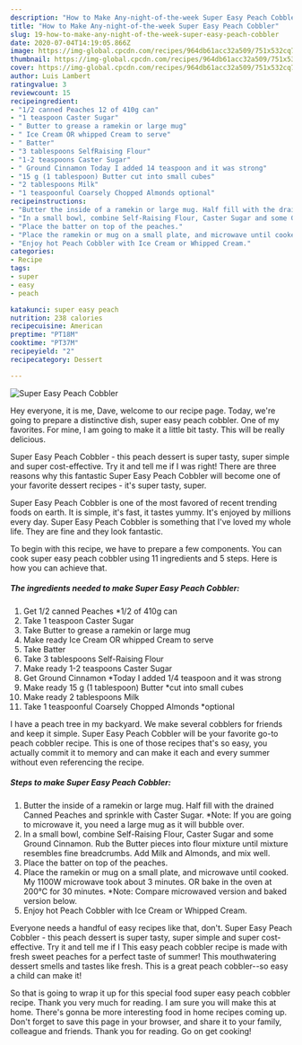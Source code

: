 ```yaml
---
description: "How to Make Any-night-of-the-week Super Easy Peach Cobbler"
title: "How to Make Any-night-of-the-week Super Easy Peach Cobbler"
slug: 19-how-to-make-any-night-of-the-week-super-easy-peach-cobbler
date: 2020-07-04T14:19:05.866Z
image: https://img-global.cpcdn.com/recipes/964db61acc32a509/751x532cq70/super-easy-peach-cobbler-recipe-main-photo.jpg
thumbnail: https://img-global.cpcdn.com/recipes/964db61acc32a509/751x532cq70/super-easy-peach-cobbler-recipe-main-photo.jpg
cover: https://img-global.cpcdn.com/recipes/964db61acc32a509/751x532cq70/super-easy-peach-cobbler-recipe-main-photo.jpg
author: Luis Lambert
ratingvalue: 3
reviewcount: 15
recipeingredient:
- "1/2 canned Peaches 12 of 410g can"
- "1 teaspoon Caster Sugar"
- " Butter to grease a ramekin or large mug"
- " Ice Cream OR whipped Cream to serve"
- " Batter"
- "3 tablespoons SelfRaising Flour"
- "1-2 teaspoons Caster Sugar"
- " Ground Cinnamon Today I added 14 teaspoon and it was strong"
- "15 g (1 tablespoon) Butter cut into small cubes"
- "2 tablespoons Milk"
- "1 teaspoonful Coarsely Chopped Almonds optional"
recipeinstructions:
- "Butter the inside of a ramekin or large mug. Half fill with the drained Canned Peaches and sprinkle with Caster Sugar. *Note: If you are going to microwave it, you need a large mug as it will bubble over."
- "In a small bowl, combine Self-Raising Flour, Caster Sugar and some Ground Cinnamon. Rub the Butter pieces into flour mixture until mixture resembles fine breadcrumbs. Add Milk and Almonds, and mix well."
- "Place the batter on top of the peaches."
- "Place the ramekin or mug on a small plate, and microwave until cooked. My 1100W microwave took about 3 minutes. OR bake in the oven at 200℃ for 30 minutes. *Note: Compare microwaved version and baked version below."
- "Enjoy hot Peach Cobbler with Ice Cream or Whipped Cream."
categories:
- Recipe
tags:
- super
- easy
- peach

katakunci: super easy peach 
nutrition: 238 calories
recipecuisine: American
preptime: "PT18M"
cooktime: "PT37M"
recipeyield: "2"
recipecategory: Dessert

---
```



![Super Easy Peach Cobbler](https://img-global.cpcdn.com/recipes/964db61acc32a509/751x532cq70/super-easy-peach-cobbler-recipe-main-photo.jpg)

Hey everyone, it is me, Dave, welcome to our recipe page. Today, we're going to prepare a distinctive dish, super easy peach cobbler. One of my favorites. For mine, I am going to make it a little bit tasty. This will be really delicious.

Super Easy Peach Cobbler - this peach dessert is super tasty, super simple and super cost-effective. Try it and tell me if I was right! There are three reasons why this fantastic Super Easy Peach Cobbler will become one of your favorite dessert recipes - it&#39;s super tasty, super.

Super Easy Peach Cobbler is one of the most favored of recent trending foods on earth. It is simple, it's fast, it tastes yummy. It's enjoyed by millions every day. Super Easy Peach Cobbler is something that I've loved my whole life. They are fine and they look fantastic.


To begin with this recipe, we have to prepare a few components. You can cook super easy peach cobbler using 11 ingredients and 5 steps. Here is how you can achieve that.

<!--inarticleads1-->

##### The ingredients needed to make Super Easy Peach Cobbler:

1. Get 1/2 canned Peaches *1/2 of 410g can
1. Take 1 teaspoon Caster Sugar
1. Take  Butter to grease a ramekin or large mug
1. Make ready  Ice Cream OR whipped Cream to serve
1. Take  Batter
1. Take 3 tablespoons Self-Raising Flour
1. Make ready 1-2 teaspoons Caster Sugar
1. Get  Ground Cinnamon *Today I added 1/4 teaspoon and it was strong
1. Make ready 15 g (1 tablespoon) Butter *cut into small cubes
1. Make ready 2 tablespoons Milk
1. Take 1 teaspoonful Coarsely Chopped Almonds *optional


I have a peach tree in my backyard. We make several cobblers for friends and keep it simple. Super Easy Peach Cobbler will be your favorite go-to peach cobbler recipe. This is one of those recipes that&#39;s so easy, you actually commit it to memory and can make it each and every summer without even referencing the recipe. 

<!--inarticleads2-->

##### Steps to make Super Easy Peach Cobbler:

1. Butter the inside of a ramekin or large mug. Half fill with the drained Canned Peaches and sprinkle with Caster Sugar. *Note: If you are going to microwave it, you need a large mug as it will bubble over.
1. In a small bowl, combine Self-Raising Flour, Caster Sugar and some Ground Cinnamon. Rub the Butter pieces into flour mixture until mixture resembles fine breadcrumbs. Add Milk and Almonds, and mix well.
1. Place the batter on top of the peaches.
1. Place the ramekin or mug on a small plate, and microwave until cooked. My 1100W microwave took about 3 minutes. OR bake in the oven at 200℃ for 30 minutes. *Note: Compare microwaved version and baked version below.
1. Enjoy hot Peach Cobbler with Ice Cream or Whipped Cream.


Everyone needs a handful of easy recipes like that, don&#39;t. Super Easy Peach Cobbler - this peach dessert is super tasty, super simple and super cost-effective. Try it and tell me if I This easy peach cobbler recipe is made with fresh sweet peaches for a perfect taste of summer! This mouthwatering dessert smells and tastes like fresh. This is a great peach cobbler--so easy a child can make it! 

So that is going to wrap it up for this special food super easy peach cobbler recipe. Thank you very much for reading. I am sure you will make this at home. There's gonna be more interesting food in home recipes coming up. Don't forget to save this page in your browser, and share it to your family, colleague and friends. Thank you for reading. Go on get cooking!
